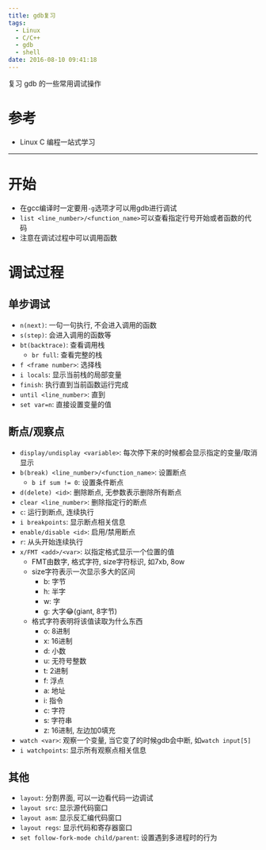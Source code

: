 ```yaml
---
title: gdb复习
tags:
  - Linux
  - C/C++
  - gdb
  - shell
date: 2016-08-10 09:41:18
---
```


复习 gdb 的一些常用调试操作
<!--more-->


# 参考
- Linux C 编程一站式学习

---

# 开始
- 在gcc编译时一定要用`-g`选项才可以用gdb进行调试
- `list <line_number>/<function_name>`可以查看指定行号开始或者函数的代码
- 注意在调试过程中可以调用函数

# 调试过程
## 单步调试
- `n(next)`: 一句一句执行, 不会进入调用的函数
- `s(step)`: 会进入调用的函数等
- `bt(backtrace)`: 查看调用栈
    - `br full`: 查看完整的栈
- `f <frame number>`: 选择栈
- `i locals`: 显示当前栈的局部变量
- `finish`: 执行直到当前函数运行完成
- `until <line_number>`: 直到
- `set var=n`: 直接设置变量的值

## 断点/观察点
- `display/undisplay <variable>`: 每次停下来的时候都会显示指定的变量/取消显示
- `b(break) <line_number>/<function_name>`: 设置断点
    - `b if sum != 0`: 设置条件断点
- `d(delete) <id>`: 删除断点, 无参数表示删除所有断点
- `clear <line_number>`: 删除指定行的断点
- `c`: 运行到断点, 连续执行
- `i breakpoints`: 显示断点相关信息
- `enable/disable <id>`: 启用/禁用断点
- `r`: 从头开始连续执行
- `x/FMT <add>/<var>`: 以指定格式显示一个位置的值
    - FMT由数字, 格式字符, size字符标识, 如7xb, 8ow
    - size字符表示一次显示多大的区间
        - b: 字节
        - h: 半字
        - w: 字
        - g: 大字😂(giant, 8字节)
    - 格式字符表明将该值读取为什么东西
        - o: 8进制
        - x: 16进制
        - d: 小数
        - u: 无符号整数
        - t: 2进制
        - f: 浮点
        - a: 地址
        - i: 指令
        - c: 字符
        - s: 字符串
        - z: 16进制, 左边加0填充
- `watch <var>`: 观察一个变量, 当它变了的时候gdb会中断, 如`watch input[5]`
- `i watchpoints`: 显示所有观察点相关信息

## 其他
- `layout`: 分割界面, 可以一边看代码一边调试
- `layout src`: 显示源代码窗口
- `layout asm`: 显示反汇编代码窗口
- `layout regs`: 显示代码和寄存器窗口
- `set follow-fork-mode child/parent`: 设置遇到多进程时的行为


